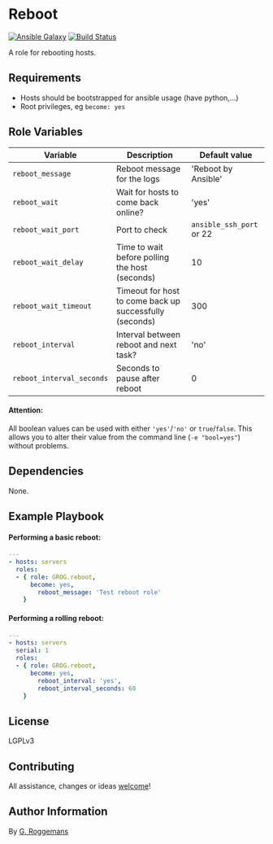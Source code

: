 # Reboot

[![Ansible Galaxy](http://img.shields.io/badge/galaxy-GROG.reboot-660198.svg?style=flat)](https://galaxy.ansible.com/list#/roles/4667)
[![Build Status](https://travis-ci.org/GROG/ansible-role-reboot.svg?branch=master)](https://travis-ci.org/GROG/ansible-role-reboot)

A role for rebooting hosts.

## Requirements

- Hosts should be bootstrapped for ansible usage (have python,...)
- Root privileges, eg `become: yes`

## Role Variables

| Variable | Description | Default value |
|----------|-------------|---------------|
| `reboot_message` | Reboot message for the logs | 'Reboot by Ansible' |
| `reboot_wait` | Wait for hosts to come back online? | 'yes' |
| `reboot_wait_port` | Port to check | `ansible_ssh_port` or 22 |
| `reboot_wait_delay` | Time to wait before polling the host (seconds) | 10 |
| `reboot_wait_timeout` | Timeout for host to come back up successfully (seconds) | 300 |
| `reboot_interval` | Interval between reboot and next task? | 'no' |
| `reboot_interval_seconds` | Seconds to pause after reboot | 0 |

#### Attention:
All boolean values can be used with either `'yes'`/`'no'` or `true`/`false`.
This allows you to alter their value from the command line (`-e "bool=yes"`)
without problems.

## Dependencies

None.

## Example Playbook

#### Performing a basic reboot:

```yaml
---
- hosts: servers
  roles:
  - { role: GROG.reboot,
      become: yes,
        reboot_message: 'Test reboot role'
    }
```

#### Performing a rolling reboot:

```yaml
---
- hosts: servers
  serial: 1
  roles:
  - { role: GROG.reboot,
      become: yes,
        reboot_interval: 'yes',
        reboot_interval_seconds: 60
    }
```

## License

LGPLv3

## Contributing

All assistance, changes or ideas [welcome](https://github.com/GROG/ansible-role-reboot/issues)!

## Author Information

By [G. Roggemans](https://github.com/groggemans)
